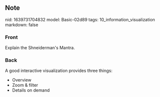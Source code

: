 ## Note
nid: 1639731704832
model: Basic-02d89
tags: 10_information_visualization
markdown: false

### Front
Explain the Shneiderman's Mantra.

### Back
A good interactive visualization provides three things:
<ul><li>Overview</li><li>Zoom & filter</li><li>Details on demand</li></ul>
